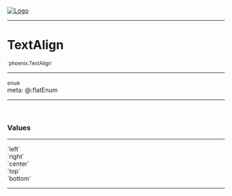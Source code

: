 
[![Logo](../../images/logo.png)](../../api/index.html)

---



<h1>TextAlign</h1>
<small>`phoenix.TextAlign`</small>



---

`enum`
<span class="meta">
<br/>meta: @:flatEnum
</span>


---


&nbsp;
&nbsp;




<h3>Values</h3> <hr/><span class="member signature apipage">`left`<br/> </span>
        <span class="small_desc_flat"></span><span class="member signature apipage">`right`<br/> </span>
        <span class="small_desc_flat"></span><span class="member signature apipage">`center`<br/> </span>
        <span class="small_desc_flat"></span><span class="member signature apipage">`top`<br/> </span>
        <span class="small_desc_flat"></span><span class="member signature apipage">`bottom`<br/> </span>
        <span class="small_desc_flat"></span>








---

&nbsp;
&nbsp;
&nbsp;
&nbsp;